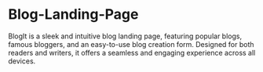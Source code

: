 # Blog-Landing-Page
BlogIt is a sleek and intuitive blog landing page, featuring popular blogs, famous bloggers, and an easy-to-use blog creation form. Designed for both readers and writers, it offers a seamless and engaging experience across all devices.
